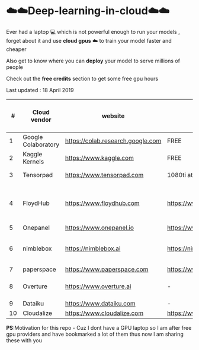 # ☁️☁️Deep-learning-in-cloud☁️☁️
Ever had a laptop 💻 which is not powerful enough to run your models , forget about it and use **cloud gpus** ☁️ to train your model faster and cheaper



Also get to know where you can **deploy** your model to serve millions of people

Check out the **free credits** section to get some free gpu hours 

Last updated : 18 April 2019

 |# | Cloud vendor   |      website      |  pricing | Trial available / Free Credits | 
| ---|----------|-------------| ------ | -------------|
|1 | Google Colaboratory | https://colab.research.google.com | FREE | FREE FOREVER* | 
|2 | Kaggle Kernels |   https://www.kaggle.com |  FREE | FREE FOREVER* |
|3| Tensorpad | https://www.tensorpad.com |  1080ti at $0.49/hour | 5 free GPU hours |
|4| FloydHub | https://www.floydhub.com | https://www.floydhub.com/pricing | free 2 GPU powerups in 14 days [trial plan](https://docs.floydhub.com/faqs/plans/#what-is-in-the-trial-plan) |
|5| Onepanel | https://www.onepanel.io | https://www.onepanel.io/pricing | - |
|6| nimblebox | https://nimblebox.ai | https://nimblebox.ai/plans | free $5 worth of cloud credits|
|7| paperspace | https://www.paperspace.com | https://www.paperspace.com/pricing | - |
|8| Overture |https://www.overture.ai | - | free credits on signup|
|9| Dataiku | https://www.dataiku.com | - | [Free Plans](https://www.dataiku.com/dss/trynow/free-edition/) |
|10| Cloudalize | https://www.cloudalize.com | https://www.cloudalize.com/pricing/ | - |



 **PS**:Motivation for this repo - Cuz I dont have a GPU laptop so I am after free gpu providers and have bookmarked a lot of them thus now I am sharing these with you

